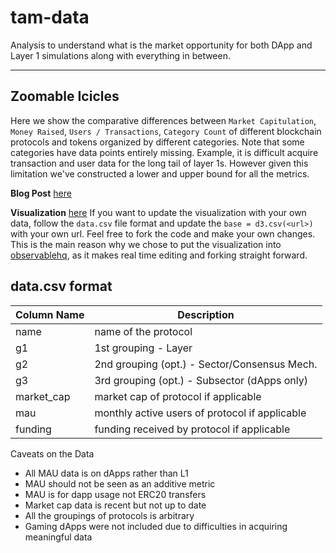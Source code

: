 # tam-data

Analysis to understand what is the market opportunity for both DApp and Layer 1 simulations along with everything in between.

***
## Zoomable Icicles
Here we show the comparative differences between `Market Capitulation`, `Money Raised`, `Users / Transactions`, `Category Count` of different blockchain protocols and tokens organized by different categories. Note that some categories have data points entirely missing. Example, it is difficult acquire transaction and user data for the long tail of layer 1s. However given this limitation we've constructed a lower and upper bound for all the metrics.

**Blog Post** [here]()

**Visualization** [here](https://observablehq.com/@lelandlee/protocol-sizing-landscape-l1-l2-dapps) If you want to update the visualization with your own data, follow the `data.csv` file format and update the ```base = d3.csv(<url>)``` with your own url. Feel free to fork the code and make your own changes. This is the main reason why we chose to put the visualization into [observablehq](https://observablehq.com/), as it makes real time editing and forking straight forward.

## data.csv format
| Column Name | Description                                    |
|-------------|------------------------------------------------|
| name        | name of the protocol                           |
| g1          | 1st grouping - Layer                           |
| g2          | 2nd grouping (opt.)  - Sector/Consensus Mech.  |
| g3          | 3rd grouping (opt.) - Subsector (dApps only)   |
| market_cap  | market cap of protocol if applicable           |
| mau         | monthly active users of protocol if applicable |
| funding     | funding received by protocol if applicable     |

Caveats on the Data
* All MAU data is on dApps rather than L1
* MAU should not be seen as an additive metric
* MAU is for dapp usage not ERC20 transfers
* Market cap data is recent but not up to date
* All the groupings of protocols is arbitrary
* Gaming dApps were not included due to difficulties in acquiring meaningful data
